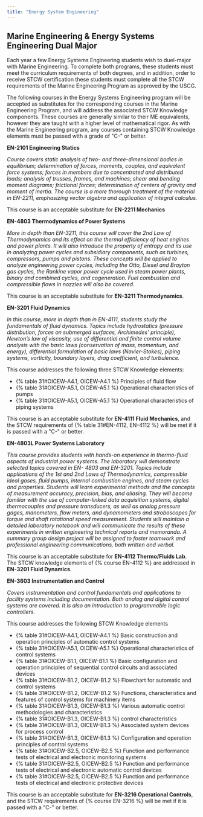 ```yaml
---
title: "Energy System Engineering"
---
```




## Marine Engineering & Energy Systems Engineering Dual Major 

Each year a few Energy Systems Engineering students wish to duel-major with Marine Engineering.  To complete both programs, these students must meet the curriculum requirements of both degrees, and in addition, order to receive STCW certification these students must complete all the STCW requirements of the Marine Engineering Program as approved by the USCG.

The following courses in the Energy Systems Engineering program will be accepted as substitutes for the corresponding courses in the Marine Engineering Program, and will address the associated STCW Knowledge components.  These courses are generally similar to their ME equivalents, however they are taught with a higher level of mathematical rigor.   As with the Marine Engineering program, any courses containing STCW Knowledge elements must be passed with a grade of "C-" or better.

**EN-2101 Engineering Statics**

*Course covers static analysis of two- and three-dimensional bodies in equilibrium; determination of forces, moments, couples, and equivalent force systems; forces in members due to concentrated and distributed loads; analysis of trusses, frames, and machines; shear and bending moment diagrams; frictional forces; determination of centers of gravity and moment of inertia. The course is a more thorough treatment of the material in EN-2211, emphasizing vector algebra and application of integral calculus.*

This course is an acceptable substitute for **EN-2211 Mechanics**

**EN-4803 Thermodynamics of Power Systems** 

*More in depth than EN-3211, this course will cover the 2nd Law of Thermodynamics and its effect on the thermal efficiency of heat engines and power plants. It will also introduce the property of entropy and its use in analyzing power cycles and subsidiary components, such as turbines, compressors, pumps and pistons. These concepts will be applied to analyze engineering power cycles, including the Otto, Diesel and Brayton gas cycles, the Rankine vapor power cycle used in steam power plants, binary and combined cycles, and cogeneration. Fuel combustion and compressible flows in nozzles will also be covered.*

This course is an acceptable substitute for **EN-3211 Thermodynamics**.

**EN-3201 Fluid Dynamics**

*In this course, more in depth than in EN-4111, students study the fundamentals of fluid dynamics. Topics include hydrostatics (pressure distribution, forces on submerged surfaces, Archimedes’ principle), Newton’s law of viscosity, use of differential and finite control volume analysis with the basic laws (conservation of mass, momentum, and energy), differential formulation of basic laws (Navier-Stokes), piping systems, vorticity, boundary layers, drag coefficient, and turbulence.*

This course addresses the following three STCW Knowledge elements:

*	{% table 31#OICEW-A4.1, OICEW-A4.1 %} Principles of fluid flow
*	{% table 31#OICEW-A5.1, OICEW-A5.1 %} Operational characteristics of pumps
*	{% table 31#OICEW-A5.1, OICEW-A5.1 %} Operational characteristics of piping systems

This course is an acceptable substitute for **EN-4111 Fluid Mechanics**, and the STCW requirements of {% table 31#EN-4112, EN-4112 %} will be met if it is passed with a "C-" or better.


**EN-4803L Power Systems Laboratory** 

*This course provides students with hands-on experience in thermo-fluid aspects of industrial power systems. The laboratory will demonstrate selected topics covered in EN- 4803 and EN-3201. Topics include applications of the 1st and 2nd Laws of Thermodynamics, compressible ideal gases, fluid pumps, internal combustion engines, and steam cycles and properties. Students will learn experimental methods and the concepts of measurement accuracy, precision, bias, and aliasing. They will become familiar with the use of computer-linked data acquisition systems, digital thermocouples and pressure transducers, as well as analog pressure gages, manometers, flow meters, and dynamometers and stroboscopes for torque and shaft rotational speed measurement. Students will maintain a detailed laboratory notebook and will communicate the results of these experiments in written engineering technical reports and memoranda. A summary group design project will be assigned to foster teamwork and professional engineering communications, both written and verbal.* 

This course is an acceptable substitute for **EN-4112 Thermo/Fluids Lab**.  The STCW knowledge elements of {% course EN-4112 %} are addressed in **EN-3201 Fluid Dynamics**.

**EN-3603 Instrumentation and Control**

*Covers instrumentation and control fundamentals and applications to facility systems including documentation. Both analog and digital control systems are covered. It is also an introduction to programmable logic controllers.*

This course addresses the following STCW Knowledge elements

* {% table 31#OICEW-A4.1, OICEW-A4.1 %} Basic construction and operation principles of automatic control systems
* {% table 31#OICEW-A5.1, OICEW-A5.1 %} Operational characteristics of control systems
* {% table 31#OICEW-B1.1, OICEW-B1.1 %} Basic configuration and operation principles of sequential control circuits and associated devices
* {% table 31#OICEW-B1.2, OICEW-B1.2 %} Flowchart for automatic and control systems
* {% table 31#OICEW-B1.2, OICEW-B1.2 %} Functions, characteristics and features of control systems for machinery items
* {% table 31#OICEW-B1.3, OICEW-B1.3 %} Various automatic control methodologies and characteristics
* {% table 31#OICEW-B1.3, OICEW-B1.3 %} control characteristics
* {% table 31#OICEW-B1.3, OICEW-B1.3 %} Associated system devices for process control
* {% table 31#OICEW-B1.3, OICEW-B1.3 %} Configuration and operation principles of control systems
* {% table 31#OICEW-B2.5, OICEW-B2.5 %} Function and performance tests of electrical and electronic monitoring systems
* {% table 31#OICEW-B2.5, OICEW-B2.5 %} Function and performance tests of electrical and electronic automatic control devices
* {% table 31#OICEW-B2.5, OICEW-B2.5 %} Function and performance tests of electrical and electronic protective devices

This course is an acceptable substitute for **EN-3216 Operational Controls**, and the STCW requirements of {% course EN-3216 %}  will be met if it is passed with a "C-" or better.



